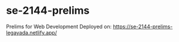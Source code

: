 # se-2144-prelims
Prelims for Web Development
Deployed on: https://se-2144-prelims-legayada.netlify.app/
